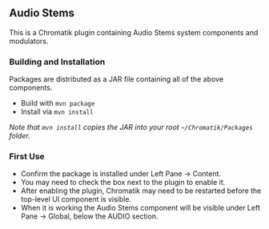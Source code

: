 ## Audio Stems

This is a Chromatik plugin containing Audio Stems system components and modulators.

### Building and Installation

Packages are distributed as a JAR file containing all of the above components.

- Build with `mvn package`
- Install via `mvn install`

_Note that `mvn install` copies the JAR into your root `~/Chromatik/Packages` folder._

### First Use

- Confirm the package is installed under Left Pane -> Content.
- You may need to check the box next to the plugin to enable it.
- After enabling the plugin, Chromatik may need to be restarted before
the top-level UI component is visible.
- When it is working the Audio Stems component will be visible under Left Pane -> Global, below the AUDIO section.
